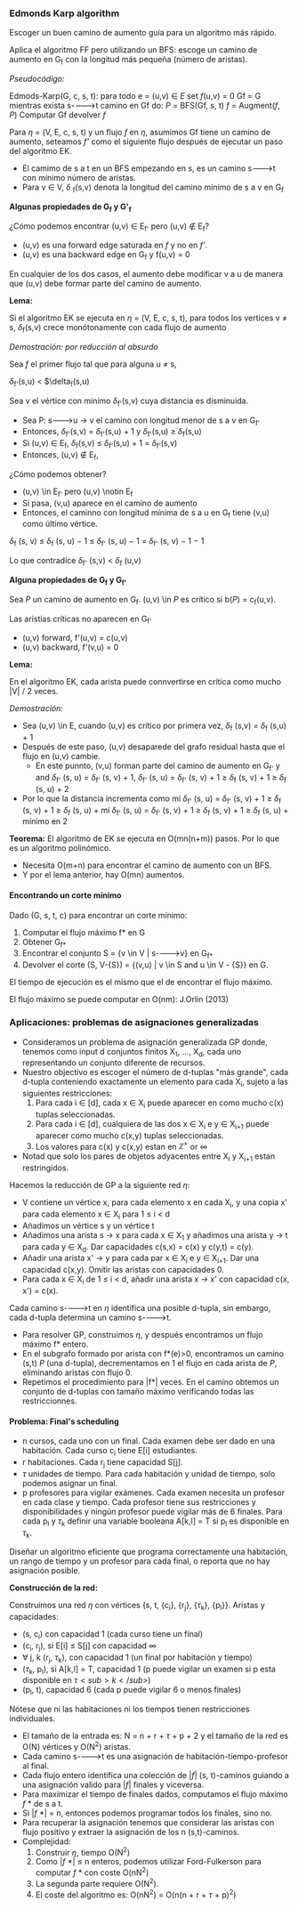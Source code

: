 ### Edmonds Karp algorithm

Escoger un buen camino de aumento guía para un algoritmo más rápido. 

Aplica el algoritmo FF pero utilizando un BFS: escoge un camino de aumento en G<sub>f</sub> con la longitud más pequeña (número de aristas). 

*Pseudocódigo:*

  Edmods-Karp(G, c, s, t):
    para todo e = (u,v) ∈ *E* set *f*(u,v) = 0
    Gf = G
    mientras exista s---->t camino en Gf do:
      *P* = BFS(Gf, s, t)
      *f* = Augment(*f*, *P*)
      Computar Gf
    devolver *f*

Para $\eta$ = (V, E, c, s, t) y un flujo *f* en $\eta$, asumimos Gf tiene un camino de aumento, seteamos *f'* como el siguiente flujo después de ejecutar un paso del algoritmo EK.

- El camimo de s a t en un BFS empezando en s, es un camino s--->t con mínimo número de aristas. 
- Para v ∈ V, $\delta$ <sub>f</sub>(s,v) denota la longitud del camino mínimo de s a v en G<sub>f</sub>

**Algunas propiedades de G<sub>f</sub> y G'<sub>f</sub>**

¿Cómo podemos encontrar (u,v) ∈ E<sub>f'</sub> pero (u,v) $\notin$ E<sub>f</sub>?
  - (u,v) es una forward edge saturada en *f* y no en *f'*. 
  - (u,v) es una backward edge en G<sub>f</sub> y f(u,v) = 0

En cualquier de los dos casos, el aumento debe modificar v a u de manera que (u,v) debe formar parte del camino de aumento.

**Lema:**

Si el algoritmo EK se ejecuta en $\eta$ = (V, E, c, s, t), para todos los vertices v $\neq$ s, $\delta$<sub>f</sub>(s,v) crece monótonamente con cada flujo de aumento

*Demostración: por reducción al absurdo*

Sea *f* el primer flujo tal que para alguna u $\neq$ s,

$\delta$<sub>f'</sub>(s,u) < $\delta<sub>f</sub>(s,u)

Sea v el vértice con minímo $\delta$<sub>f'</sub>(s,v) cuya distancia es disminuida.

- Sea P: s--->u → v el camino con longitud menor de s a v en G<sub>f'</sub>
- Entonces, $\delta$<sub>f'</sub>(s,v) = $\delta$<sub>f'</sub>(s,u) + 1 y $\delta$<sub>f'</sub>(s,u) $\geq$ $\delta$<sub>f</sub>(s,u)
- Si (u,v) ∈ E<sub>f</sub>, $\delta$<sub>f</sub>(s,v) $\leq$ $\delta$<sub>f'</sub>(s,u) + 1 = $\delta$<sub>f'</sub>(s,v)
- Entonces, (u,v) $\notin$ E<sub>f</sub>,

¿Cómo podemos obtener?

- (u,v) \in E<sub>f'</sub> pero (u,v) \notin E<sub>f</sub>
- Si pasa, (v,u) aparece en el camino de aumento
- Entonces, el caminno con longitud mínima de s a u en G<sub>f</sub> tiene (v,u) como último vértice.

$\delta$<sub>f</sub> (s, v) ≤ $\delta$<sub>f</sub> (s, u) − 1 ≤ $\delta$<sub>f'</sub> (s, u) − 1 = $\delta$<sub>f'</sub> (s, v) − 1 − 1

Lo que contradice $\delta$<sub>f'</sub> (s,v) < $\delta$<sub>f</sub> (u,v)

**Alguna propiedades de G<sub>f</sub> y G<sub>f'</sub>**

Sea *P* un camino de aumento en G<sub>f</sub>. 
(u,v) \in *P* es crítico si b(*P*) = c<sub>f</sub>(u,v).

Las aristias críticas no aparecen en G<sub>f'<sub>
  - (u,v) forward, f'(u,v) = c(u,v)
  - (u,v) backward, f'(v,u) = 0
  
**Lema:**
  
  En el algoritmo EK, cada arista puede connvertirse en crítica como mucho |V| / 2 veces. 
  
*Demostración:*

- Sea (u,v) \in E, cuando (u,v) es crítico por primera vez, $\delta$<sub>f</sub> (s,v) =  $\delta$<sub>f</sub> (s,u) + 1
- Después de este paso, (u,v) desaparede del grafo residual hasta que el flujo en (u,v) cambie. 
  - En este punnto, (v,u) forman parte del camino de aumento en G<sub>f'</sub> y and $\delta$<sub>f'</sub> (s, u) = $\delta$<sub>f'</sub> (s, v) + 1,
$\delta$<sub>f'</sub> (s, u) = $\delta$<sub>f'</sub> (s, v) + 1 ≥ $\delta$<sub>f</sub> (s, v) + 1 ≥ $\delta$<sub>f</sub> (s, u) + 2
- Por lo que la distancia incrementa como mí
$\delta$<sub>f'</sub> (s, u) = $\delta$<sub>f'</sub> (s, v) + 1 ≥ $\delta$<sub>f</sub> (s, v) + 1 ≥ $\delta$<sub>f</sub> (s, u) + mí
$\delta$<sub>f'</sub> (s, u) = $\delta$<sub>f'</sub> (s, v) + 1 ≥ $\delta$<sub>f</sub> (s, v) + 1 ≥ $\delta$<sub>f</sub> (s, u) + mínimo en 2
  
**Teorema:**
El algoritmo de EK se ejecuta en O(mn(n+m)) pasos. Por lo que es un algoritmo polinómico. 
  - Necesita O(m+n) para encontrar el camino de aumento con un BFS.
  - Y por el lema anterior, hay O(mn) aumentos. 
  
#### Encontrando un corte mínimo

Dado (G, s, t, c) para encontrar un corte mínimo:
  1) Computar el flujo máximo f* en G
  2) Obtener G<sub>f*</sub>
  3) Encontrar el conjunto S = {v \in V | s---->v} en G<sub>f*</sub>
  4) Devolver el corte (S, V-{S}) = {(v,u) | v \in S and u \in V - {S}} en G. 
  
 El tiempo de ejecución es el mismo que el de encontrar el flujo máximo. 
  
El flujo máximo se puede computar en O(nm): J.Orlin (2013)
  
### Aplicaciones: problemas de asignaciones generalizadas
  
- Consideramos un problema de asignación generalizada GP donde, tenemos como input d conjuntos finitos X<sub>1</sub>, ..., X<sub>d</sub>, cada uno representando un conjunto diferente de recursos. 
- Nuestro objectivo es escoger el número de d-tuplas "más grande", cada d-tupla conteniendo exactamente un elemento para cada X<sub>i</sub>, sujeto a las siguientes restricciones:
  1) Para cada i ∈ [d], cada x ∈ X<sub>i</sub> puede aparecer en como mucho c(x) tuplas seleccionadas.
  2) Para cada i ∈ [d], cualquiera de las dos x ∈ X<sub>i</sub> e y ∈ X<sub>i+1</sub> puede aparecer como mucho c(x,y) tuplas seleccionadas. 
  3) Los valores para c(x) y c(x,y) estan en $\mathbb Z^+$ or $\infty$
- Notad que solo los pares de objetos adyacentes entre X<sub>i</sub> y X<sub>i+1</sub> estan restringidos.

Hacemos la reducción de GP a la siguiente red $\eta$:
- V contiene un vértice x, para cada elemento x en cada X<sub>i</sub>, y una copia x' para cada elemento x ∈ X<sub>i</sub> para 1 $\leq$ i < d
- Añadimos un vértice s y un vértice t
- Añadimos una arista s → x para cada x ∈ X<sub>1</sub> y añadimos una arista y → t para cada y ∈ X<sub>d</sub>. Dar capacidades c(s,x) = c(x) y c(y,t) = c(y). 
- Añadir una arista x' → y para cada par x ∈ X<sub>i</sub> e y ∈ X<sub>i+1</sub>. Dar una capacidad c(x,y). Omitir las aristas con capacidades 0.  
- Para cada x ∈ X<sub>i</sub> de 1 $\leq$ i < d, añadir una arista x → x' con capacidad c(x, x') = c(x).

Cada camino s---->t en $\eta$ identifica una posible d-tupla, sin embargo, cada d-tupla determina un camino s---->t.

- Para resolver GP, construimos $\eta$, y después encontramos un flujo máximo f* entero. 
- En el subgrafo formado por arista con f*(e)>0, encontramos un camino (s,t) *P* (una d-tupla), decrementamos en 1 el flujo en cada arista de *P*, eliminando aristas con flujo 0. 
- Repetimos el procedimiento para |f*| veces. En el camino obtemos un conjunto de d-tuplas con tamaño máximo verificando todas las restriccionnes.

#### Problema: Final's scheduling

- n cursos, cada uno con un final. Cada examen debe ser dado en una habitación. Cada curso c<sub>i</sub> tiene E[i] estudiantes. 
- r habitaciones. Cada r<sub>j</sub> tiene capacidad S[j]. 
- $\tau$ unidades de tiempo. Para cada habitación y unidad de tiempo, solo podemos asignar un final. 
- p profesores para vigilar exámenes. Cada examen necesita un profesor en cada clase y tiempo. Cada profesor tiene sus restricciones y disponibilidades y ningún profesor puede vigilar más de 6 finales. Para cada p<sub>l</sub> y $\tau$<sub>k</sub> definir una variable booleana A[k,l] = T si p<sub>l</sub> es disponible en $\tau$<sub>k</sub>.

Diseñar un algoritmo eficiente que programa correctamente una habitación, un rango de tiempo y un profesor para cada final, o reporta que no hay asignación posible. 

**Construcción de la red:**

Construimos una red $\eta$ con vértices {s, t, {c<sub>i</sub>}, {r<sub>j</sub>}, {$\tau$<sub>k</sub>}, {p<sub>l</sub>}}. Aristas y capacidades:
- (s, c<sub>i</sub>) con capacidad 1 (cada curso tiene un final)
- (c<sub>i</sub>, r<sub>j</sub>), si E[i] $\leq$ S[j] con capacidad $\infty$
- $\forall$ j, k (r<sub>j</sub>, $\tau$<sub>k</sub>), con capacidad 1 (un final por habitación y tiempo)
- ($\tau$<sub>k</sub>, p<sub>l</sub>), si A[k,l] = T, capacidad 1 (p puede vigilar un examen si p esta disponible en $\tau<sub>k</sub>$)
- (p<sub>l</sub>, t), capacidad 6 (cada p puede vigilar 6 o menos finales)

Nótese que ni las habitaciones ni los tiempos tienen restricciones individuales.

- El tamaño de la entrada es: N = n + r + $\tau$ + p + 2 y el tamaño de la red es O(N) vértices y O(N<sup>2</sup>) aristas. 
- Cada camino s---->t es una asignación de habitación-tiempo-profesor al final.
- Cada flujo entero identifica una colección de |*f*| (s, t)-caminos guiando a una asignación valido para |*f*| finales y viceversa. 
- Para maximizar el tiempo de finales dados, computamos el flujo máximo *f* * de s a t. 
- Si |*f* *| = n, entonces podemos programar todos los finales, sino no. 
- Para recuperar la asignación tenemos que considerar las aristas con flujo positivo y extraer la asignación de los n (s,t)-caminos. 
- Complejidad: 
  1) Construir $\eta$, tiempo O(N<sup>2</sup>)
  2) Como |*f* *| $\leq$ n enteros, podemos utilizar Ford-Fulkerson para computar *f* * con coste O(nN<sup>2</sup>)
  3) La segunda parte requiere O(N<sup>2</sup>). 
  4) El coste del algoritmo es: O(nN<sup>2</sup>) = O(n(n + r + $\tau$ + p)<sup>2</sup>)
